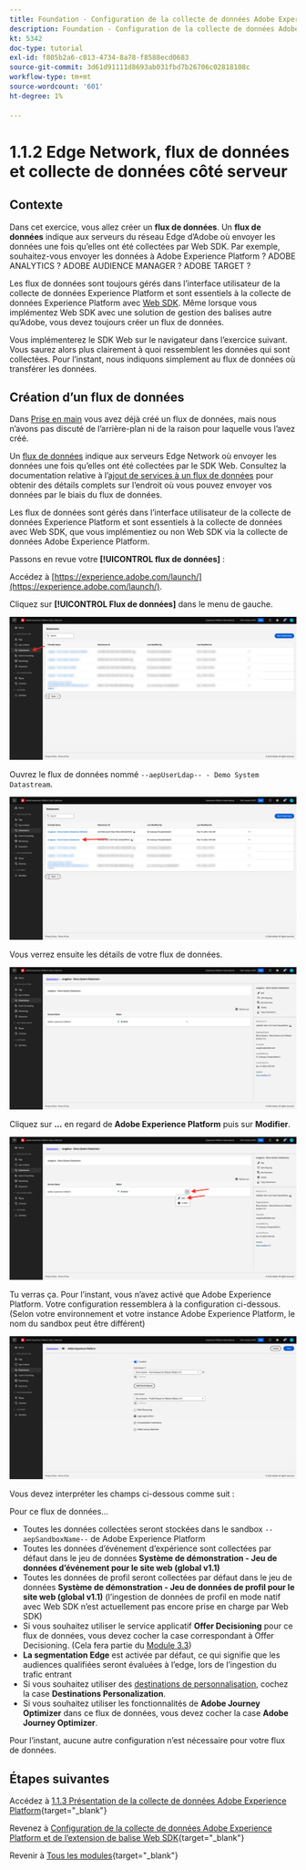 ```yaml
---
title: Foundation - Configuration de la collecte de données Adobe Experience Platform et de l’extension Web SDK - Edge Network, flux de données et collecte de données côté serveur
description: Foundation - Configuration de la collecte de données Adobe Experience Platform et de l’extension Web SDK - Edge Network, flux de données et collecte de données côté serveur
kt: 5342
doc-type: tutorial
exl-id: f805b2a6-c813-4734-8a78-f8588ecd0683
source-git-commit: 3d61d91111d8693ab031fbd7b26706c02818108c
workflow-type: tm+mt
source-wordcount: '601'
ht-degree: 1%

---
```


# 1.1.2 Edge Network, flux de données et collecte de données côté serveur

## Contexte

Dans cet exercice, vous allez créer un **flux de données**. Un **flux de données** indique aux serveurs du réseau Edge d’Adobe où envoyer les données une fois qu’elles ont été collectées par Web SDK. Par exemple, souhaitez-vous envoyer les données à Adobe Experience Platform ? ADOBE ANALYTICS ? ADOBE AUDIENCE MANAGER ? ADOBE TARGET ?

Les flux de données sont toujours gérés dans l’interface utilisateur de la collecte de données Experience Platform et sont essentiels à la collecte de données Experience Platform avec [Web SDK](https://experienceleague.adobe.com/fr/docs/experience-platform/web-sdk/home). Même lorsque vous implémentez Web SDK avec une solution de gestion des balises autre qu’Adobe, vous devez toujours créer un flux de données.

Vous implémenterez le SDK Web sur le navigateur dans l’exercice suivant. Vous saurez alors plus clairement à quoi ressemblent les données qui sont collectées. Pour l’instant, nous indiquons simplement au flux de données où transférer les données.

## Création dʼun flux de données

Dans [Prise en main](./../../../../modules/getting-started/gettingstarted/ex2.md) vous avez déjà créé un flux de données, mais nous n’avons pas discuté de l’arrière-plan ni de la raison pour laquelle vous l’avez créé.

Un [flux de données](https://experienceleague.adobe.com/fr/docs/experience-platform/datastreams/overview) indique aux serveurs Edge Network où envoyer les données une fois qu’elles ont été collectées par le SDK Web. Consultez la documentation relative à l’[ajout de services à un flux de données](https://experienceleague.adobe.com/en/docs/experience-platform/datastreams/configure#add-services) pour obtenir des détails complets sur l’endroit où vous pouvez envoyer vos données par le biais du flux de données.

Les flux de données sont gérés dans l’interface utilisateur de la collecte de données Experience Platform et sont essentiels à la collecte de données avec Web SDK, que vous implémentiez ou non Web SDK via la collecte de données Adobe Experience Platform.

Passons en revue votre **[!UICONTROL flux de données]** :

Accédez à [https://experience.adobe.com/launch/](https://experience.adobe.com/launch/).

Cliquez sur **[!UICONTROL Flux de données]** dans le menu de gauche.

![Cliquez sur icône Flux de données dans le volet de navigation de gauche](./images/edgeconfig1.png)

Ouvrez le flux de données nommé `--aepUserLdap-- - Demo System Datastream`.

![Nommez le flux de données et enregistrez](./images/edgeconfig2.png)

Vous verrez ensuite les détails de votre flux de données.

![Nommez le flux de données et enregistrez](./images/edgecfg1.png)

Cliquez sur **...** en regard de **Adobe Experience Platform** puis sur **Modifier**.

![Nommez le flux de données et enregistrez](./images/edgecfg1a.png)

Tu verras ça. Pour l’instant, vous n’avez activé que Adobe Experience Platform. Votre configuration ressemblera à la configuration ci-dessous. (Selon votre environnement et votre instance Adobe Experience Platform, le nom du sandbox peut être différent)

![Nommez le flux de données et enregistrez](./images/edgecfg2.png)

Vous devez interpréter les champs ci-dessous comme suit :

Pour ce flux de données...

- Toutes les données collectées seront stockées dans le sandbox `--aepSandboxName--` de Adobe Experience Platform
- Toutes les données d’événement d’expérience sont collectées par défaut dans le jeu de données **Système de démonstration - Jeu de données d’événement pour le site web (global v1.1)**
- Toutes les données de profil seront collectées par défaut dans le jeu de données **Système de démonstration - Jeu de données de profil pour le site web (global v1.1)** (l’ingestion de données de profil en mode natif avec Web SDK n’est actuellement pas encore prise en charge par Web SDK)
- Si vous souhaitez utiliser le service applicatif **Offer Decisioning** pour ce flux de données, vous devez cocher la case correspondant à Offer Decisioning. (Cela fera partie du [Module 3.3](./../../../../modules/delivery-activation/ajo-b2c/ajob2c-3/offer-decisioning.md))
- **La segmentation Edge** est activée par défaut, ce qui signifie que les audiences qualifiées seront évaluées à l’edge, lors de l’ingestion du trafic entrant
- Si vous souhaitez utiliser des [destinations de personnalisation](https://experienceleague.adobe.com/en/docs/experience-platform/destinations/catalog/personalization/overview), cochez la case **Destinations Personalization**.
- Si vous souhaitez utiliser les fonctionnalités de **Adobe Journey Optimizer** dans ce flux de données, vous devez cocher la case **Adobe Journey Optimizer**.

Pour l’instant, aucune autre configuration n’est nécessaire pour votre flux de données.

## Étapes suivantes

Accédez à [1.1.3 Présentation de la collecte de données Adobe Experience Platform](./ex3.md){target="_blank"}

Revenez à [Configuration de la collecte de données Adobe Experience Platform et de l’extension de balise Web SDK](./data-ingestion-launch-web-sdk.md){target="_blank"}

Revenir à [Tous les modules](./../../../../overview.md){target="_blank"}
